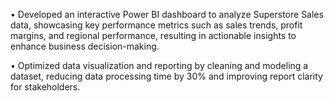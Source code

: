 •	Developed an interactive Power BI dashboard to analyze Superstore Sales data, showcasing key performance metrics such as sales trends, profit margins, and regional performance, resulting in actionable insights to enhance business decision-making.

•	Optimized data visualization and reporting by cleaning and modeling a dataset, reducing data processing time by 30% and improving report clarity for stakeholders.
